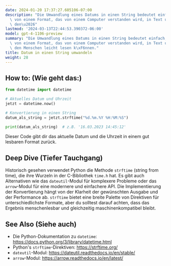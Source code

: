 ```yaml
---
date: 2024-01-20 17:37:27.605106-07:00
description: "Die Umwandlung eines Datums in einen String bedeutet einfach, ein Datum\
  \ von einem Format, das von einem Computer verstanden wird, in Text umzuwandeln,\
  \ den\u2026"
lastmod: '2024-03-13T22:44:53.390372-06:00'
model: gpt-4-1106-preview
summary: "Die Umwandlung eines Datums in einen String bedeutet einfach, ein Datum\
  \ von einem Format, das von einem Computer verstanden wird, in Text umzuwandeln,\
  \ den Menschen leicht lesen k\xF6nnen."
title: Datum in einen String umwandeln
weight: 28
---
```


## How to: (Wie geht das:)
```Python
from datetime import datetime

# Aktuelles Datum und Uhrzeit
jetzt = datetime.now()

# Konvertierung in einen String
datum_als_string = jetzt.strftime("%d.%m.%Y %H:%M:%S")

print(datum_als_string)  # z.B. '16.03.2023 14:45:12'
```
Dieser Code gibt dir das aktuelle Datum und die Uhrzeit in einem gut lesbaren Format zurück.

## Deep Dive (Tiefer Tauchgang)
Historisch gesehen verwendet Python die Methode `strftime` (string from time), die ihre Wurzeln in der C-Bibliothek `time.h` hat. Es gibt auch Alternativen wie das `dateutil`-Modul für komplexere Probleme oder das `arrow`-Modul für eine modernere und einfachere API. Die Implementierung der Konvertierung hängt von der Klarheit der gewünschten Ausgabe und der Performance ab. `strftime` bietet eine breite Palette von Direktiven für unterschiedlichste Formate, aber du solltest darauf achten, dass das Ergebnis menschenlesbar und gleichzeitig maschinenkompatibel bleibt.

## See Also (Siehe auch)
- Die Python-Dokumentation zu `datetime`: https://docs.python.org/3/library/datetime.html
- Python's `strftime`-Direktiven: https://strftime.org/
- `dateutil`-Modul: https://dateutil.readthedocs.io/en/stable/
- `arrow`-Modul: https://arrow.readthedocs.io/en/latest/

